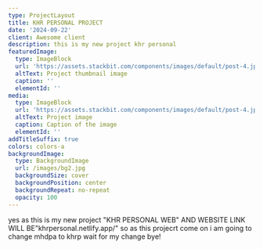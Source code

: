 ```yaml
---
type: ProjectLayout
title: KHR PERSONAL PROJECT
date: '2024-09-22'
client: Awesome client
description: this is my new project khr personal
featuredImage:
  type: ImageBlock
  url: 'https://assets.stackbit.com/components/images/default/post-4.jpeg'
  altText: Project thumbnail image
  caption: ''
  elementId: ''
media:
  type: ImageBlock
  url: 'https://assets.stackbit.com/components/images/default/post-4.jpeg'
  altText: Project image
  caption: Caption of the image
  elementId: ''
addTitleSuffix: true
colors: colors-a
backgroundImage:
  type: BackgroundImage
  url: /images/bg2.jpg
  backgroundSize: cover
  backgroundPosition: center
  backgroundRepeat: no-repeat
  opacity: 100
---
```

yes as this is my new project "KHR PERSONAL WEB" AND WEBSITE LINK WILL BE"khrpersonal.netlify.app/" so as this projecrt come on i am going to change mhdpa to khrp wait for my change bye!
